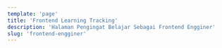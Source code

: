 ```yaml
---
template: 'page'
title: 'Frontend Learning Tracking'
description: 'Halaman Pengingat Belajar Sebagai Frontend Engginer'
slug: 'frontend-engginer'
---
```


